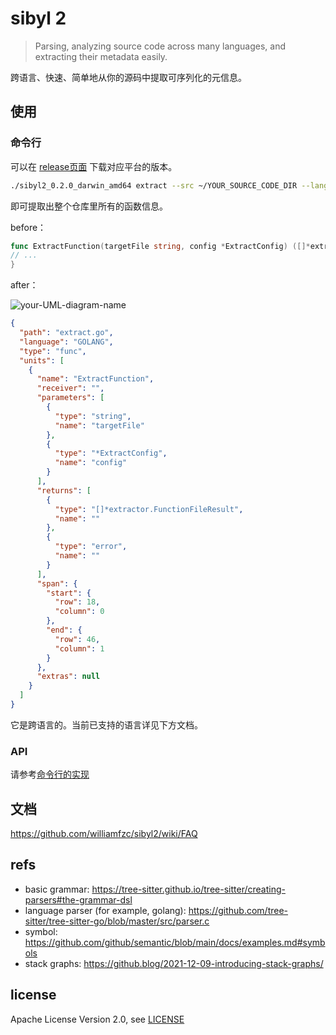 # sibyl 2

> Parsing, analyzing source code across many languages, and extracting their metadata easily.

跨语言、快速、简单地从你的源码中提取可序列化的元信息。

## 使用

### 命令行

可以在 [release页面](https://github.com/williamfzc/sibyl2/releases) 下载对应平台的版本。

```bash
./sibyl2_0.2.0_darwin_amd64 extract --src ~/YOUR_SOURCE_CODE_DIR --lang GOLANG --type func
```

即可提取出整个仓库里所有的函数信息。

before：

```go
func ExtractFunction(targetFile string, config *ExtractConfig) ([]*extractor.FunctionFileResult, error) {
// ...
}
```

after：

![your-UML-diagram-name](http://www.plantuml.com/plantuml/proxy?cache=no&src=https://raw.githubusercontent.com/williamfzc/sibyl2/master/docs/sample.iuml)

```json
{
  "path": "extract.go",
  "language": "GOLANG",
  "type": "func",
  "units": [
    {
      "name": "ExtractFunction",
      "receiver": "",
      "parameters": [
        {
          "type": "string",
          "name": "targetFile"
        },
        {
          "type": "*ExtractConfig",
          "name": "config"
        }
      ],
      "returns": [
        {
          "type": "[]*extractor.FunctionFileResult",
          "name": ""
        },
        {
          "type": "error",
          "name": ""
        }
      ],
      "span": {
        "start": {
          "row": 18,
          "column": 0
        },
        "end": {
          "row": 46,
          "column": 1
        }
      },
      "extras": null
    }
  ]
}
```

它是跨语言的。当前已支持的语言详见下方文档。

### API

请参考[命令行的实现](./cmd/sibyl/extract.go)

## 文档

https://github.com/williamfzc/sibyl2/wiki/FAQ

## refs

- basic grammar: https://tree-sitter.github.io/tree-sitter/creating-parsers#the-grammar-dsl
- language parser (for example, golang): https://github.com/tree-sitter/tree-sitter-go/blob/master/src/parser.c
- symbol: https://github.com/github/semantic/blob/main/docs/examples.md#symbols
- stack graphs: https://github.blog/2021-12-09-introducing-stack-graphs/

## license

Apache License Version 2.0, see [LICENSE](LICENSE)
